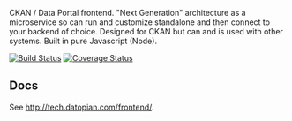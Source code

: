 CKAN / Data Portal frontend. "Next Generation" architecture as a microservice so can run and customize standalone and then connect to your backend of choice. Designed for CKAN but can and is used with other systems. Built in pure Javascript (Node).

[![Build Status](https://travis-ci.org/datopian/frontend-v2.svg?branch=master)](https://travis-ci.org/datopian/frontend-v2)
[![Coverage Status](https://coveralls.io/repos/github/datopian/frontend-v2/badge.svg?branch=master)](https://coveralls.io/github/datopian/frontend-v2?branch=master)

## Docs

See http://tech.datopian.com/frontend/.
